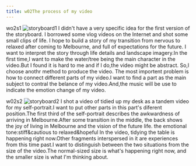```yaml
---
title: w02The process of my video
--- 
```

wo2s1
![storyboard1](/w01s1/storyboard1.jpg)
I didn't have a very specific idea for the first version of the storyboard. I borrowed some vlog videos on the Internet and shot some small clips of life. I hope to build a story of my transition from nervous to relaxed after coming to Melbourne, and full of expectations for the future.
I want to interpret the story through life details and landscape imagery.In the first time,I want to make the water/tree being the main character in the video.But I found it is hard to me and if I do,the video might be abstract. So,I choose anothr method to produce the video. The most importent problem is how to connect different parts of my video.I want to find a part as the main subject to contral the belance of my video.And,the music will be use to indicate the emotion change of my video.

w02s2
![storyboard2](/w01s1/storyboard2.jpg)
I shot a video of tidied up my desk as a tandem video for my self-portrait.I want to put other parts in this part's diferent position.The first third of the self-portrait describes the awkwardness of arriving in Melbourne.After some transition in the middle, the back shows the joy of living in Melbourne and the vision of the future life.
the emotional tone:stiff&cautious to relaxed&hopeful
In the video, tidying the table is happening right now.Other fragments interspersed in it are experiences from this time past.I want to distinguish between the two situations from the size of the video.The normal-sized size is what's happening right now, and the smaller size is what I'm thinking about.
